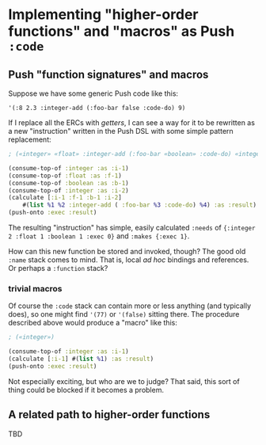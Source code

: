 # Implementing "higher-order functions" and "macros" as Push `:code`

## Push "function signatures" and macros

Suppose we have some generic Push code like this:

```
'(:8 2.3 :integer-add (:foo-bar false :code-do) 9)
```

If I replace all the ERCs with _getters_, I can see a way for it to be rewritten as a new "instruction" written in the Push DSL with some simple pattern replacement:

~~~clojure
; («integer» «float» :integer-add (:foo-bar «boolean» :code-do) «integer»)

(consume-top-of :integer :as :i-1)
(consume-top-of :float :as :f-1)
(consume-top-of :boolean :as :b-1)
(consume-top-of :integer :as :i-2)
(calculate [:i-1 :f-1 :b-1 :i-2]
    #(list %1 %2 :integer-add ( :foo-bar %3 :code-do) %4) :as :result)
(push-onto :exec :result)
~~~

The resulting "instruction" has simple, easily calculated `:needs` of `{:integer 2 :float 1 :boolean 1 :exec 0}` and `:makes {:exec 1}`.

How can this new function be stored and invoked, though? The good old `:name` stack comes to mind. That is, local _ad hoc_ bindings and references. Or perhaps a `:function` stack?

### trivial macros

Of course the `:code` stack can contain more or less anything (and typically does), so one might find `'(77)` or `'(false)` sitting there. The procedure described above would produce a "macro" like this:

~~~clojure
; («integer»)

(consume-top-of :integer :as :i-1)
(calculate [:i-1] #(list %1) :as :result)
(push-onto :exec :result)
~~~

Not especially exciting, but who are we to judge? That said, this sort of thing could be blocked if it becomes a problem.

## A related path to higher-order functions

TBD